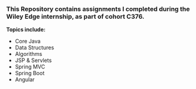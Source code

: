 ### This Repository contains assignments I completed during the Wiley Edge internship, as part of cohort C376.

**Topics include:**

- Core Java
- Data Structures
- Algorithms
- JSP & Servlets
- Spring MVC
- Spring Boot
- Angular
